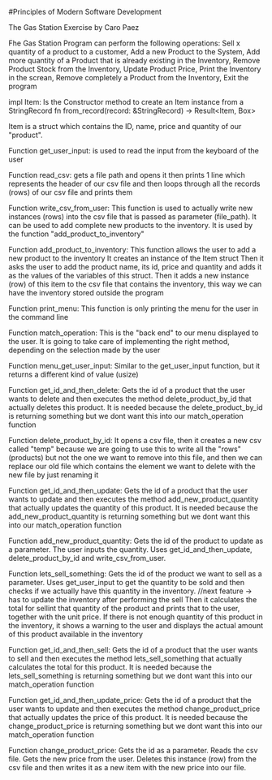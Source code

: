#Principles of Modern Software Development

The Gas Station Exercise by Caro Paez


Fhe Gas Station Program can perform the following operations:
Sell x quantity of a product to a customer,
Add a new Product to the System,
Add more quantity of a Product that is already existing in the Inventory,
Remove Product Stock from the Inventory,
Update Product Price,
Print the Inventory in the screan,
Remove completely a Product from the Inventory,
Exit the program


impl Item:
Is the Constructor method to create an Item instance from a StringRecord
    fn from_record(record: &StringRecord) -> Result<Item, Box<dyn Error>>

Item is a struct which contains the ID, name, price and quantity of our "product".

Function get_user_input:
is used to read the input from the keyboard of the user

Function read_csv:
gets a file path and opens it 
then prints 1 line which represents the header of our csv file
and then loops through all the records (rows) of our csv file and prints them

Function write_csv_from_user:
This function is used to actually write new instances (rows) into the csv file that is passed as parameter (file_path). It can be used to add complete new products to the inventory.
It is used by the function "add_product_to_inventory"


Function add_product_to_inventory:
This function allows the user to add a new product to the inventory
It creates an instance of the Item struct
Then it asks the user to add the product name, its id, price and quantity and adds it as the values of the variables of this struct.
Then it adds a new instance (row) of this item to the csv file that contains the inventory, this way we can have the inventory stored outside the program

Function print_menu:
This function is only printing the menu for the user in the command line

Function match_operation:
This is the "back end" to our menu displayed to the user.
It is going to take care of implementing the right method, depending on the selection made by the user

Function menu_get_user_input:
Similar to the get_user_input function, but it returns a different kind of value (usize)

Function get_id_and_then_delete:
Gets the id of a product that the user wants to delete and then executes the method delete_product_by_id that actually deletes this product. 
It is needed because the delete_product_by_id is returning something but we dont want this into our match_operation function

Function delete_product_by_id:
It opens a csv file, then it creates a new csv called "temp" because we are going to use this to write all the "rows" (products) but not the one we want to remove into this file, and then we can replace our old file which contains the element we want to delete with the new file by just renaming it

Function get_id_and_then_update:
Gets the id of a product that the user wants to update and then executes the method add_new_product_quantity that actually updates the quantity of this product. 
It is needed because the add_new_product_quantity is returning something but we dont want this into our match_operation function

Function add_new_product_quantity:
Gets the id of the product to update as a parameter. The user inputs the quantity. Uses get_id_and_then_update, delete_product_by_id and write_csv_from_user.

Function lets_sell_something:
Gets the id of the product we want to sell as a parameter. Uses get_user_input to get the quantity to be sold and then checks if we actually have this quantity in the inventory. 
//next feature -> has to update the inventory after performing the sell
Then it calculates the total for sellint that quantity of the product and prints that to the user, together with the unit price.
If there is not enough quantity of this product in the inventory, it shows a warning to the user and displays the actual amount of this product available in the inventory

Function get_id_and_then_sell:
Gets the id of a product that the user wants to sell and then executes the method lets_sell_something that actually calculates the total for this product. 
It is needed because the lets_sell_something is returning something but we dont want this into our match_operation function

Function get_id_and_then_update_price:
Gets the id of a product that the user wants to update and then executes the method change_product_price that actually updates the price of this product. 
It is needed because the change_product_price is returning something but we dont want this into our match_operation function

Function change_product_price:
Gets the id as a parameter. Reads the csv file. Gets the new price from the user. 
Deletes this instance (row) from the csv file and then writes it as a new item with the new price into our file.